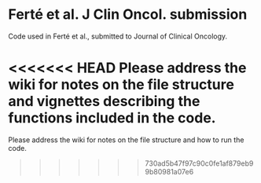 Ferté et al. J Clin Oncol. submission
================

Code used in Ferté et al., submitted to Journal of Clinical Oncology.

<<<<<<< HEAD
Please address the wiki for notes on the file structure and vignettes describing the functions included in the code.
=======
Please address the wiki for notes on the file structure and how to run the code. 
>>>>>>> 730ad5b47f97c90c0fe1af879eb99b80981a07e6
